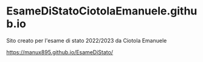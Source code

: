 # EsameDiStatoCiotolaEmanuele.github.io
Sito creato per l'esame di stato 2022/2023 da Ciotola Emanuele

https://manux895.github.io/EsameDiStato/
